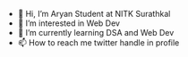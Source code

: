 - 👋 Hi, I’m Aryan Student at NITK Surathkal
- 👀 I’m interested in Web Dev
- 🌱 I’m currently learning DSA and Web Dev
- 📫 How to reach me twitter handle in profile
